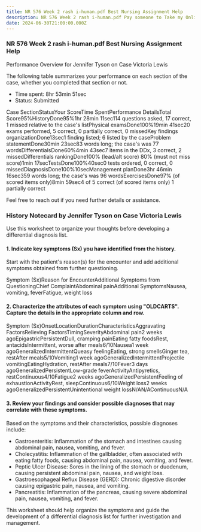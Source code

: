 ```yaml
---
title: NR 576 Week 2 rash i-human.pdf Best Nursing Assignment Help
description: NR 576 Week 2 rash i-human.pdf Pay someone to Take my Online Class
date: 2024-06-30T21:00:00.000Z
---
```


### NR 576 Week 2 rash i-human.pdf Best Nursing Assignment Help

Performance Overview for Jennifer Tyson on Case Victoria Lewis

The following table summarizes your performance on each section of the case, whether you completed that section or not.

* Time spent: 8hr 53min 51sec
* Status: Submitted

Case SectionStatusYour ScoreTime SpentPerformance DetailsTotal Score95%HistoryDone95%1hr 28min 11sec114 questions asked, 17 correct, 1 missed relative to the case's listPhysical examsDone100%19min 41sec20 exams performed, 5 correct, 0 partially correct, 0 missedKey findings organizationDone13sec1 finding listed; 6 listed by the caseProblem statementDone30min 23sec83 words long; the case's was 77 wordsDifferentialsDone60%4min 43sec7 items in the DDx, 3 correct, 2 missedDifferentials rankingDone100% (lead/alt score) 80% (must not miss score)1min 17secTestsDone100%40sec0 tests ordered, 0 correct, 0 missedDiagnosisDone100%10secManagement planDone3hr 46min 16sec359 words long; the case's was 96 wordsExercisesDone97% (of scored items only)8min 59sec4 of 5 correct (of scored items only) 1 partially correct

Feel free to reach out if you need further details or assistance.

### History Notecard by Jennifer Tyson on Case Victoria Lewis

Use this worksheet to organize your thoughts before developing a differential diagnosis list.

#### 1. Indicate key symptoms (Sx) you have identified from the history.

Start with the patient's reason(s) for the encounter and add additional symptoms obtained from further questioning.

Symptom (Sx)Reason for EncounterAdditional Symptoms from QuestioningChief ComplaintAbdominal painAdditional SymptomsNausea, vomiting, feverFatigue, weight loss

#### 2. Characterize the attributes of each symptom using "OLDCARTS". Capture the details in the appropriate column and row.

Symptom (Sx)OnsetLocationDurationCharacteristicsAggravating FactorsRelieving FactorsTimingSeverityAbdominal pain2 weeks agoEpigastricPersistentDull, cramping painEating fatty foodsRest, antacidsIntermittent, worse after meals6/10Nausea1 week agoGeneralizedIntermittentQueasy feelingEating, strong smellsGinger tea, restAfter meals5/10Vomiting1 week agoGeneralizedIntermittentProjectile vomitingEatingHydration, restAfter meals7/10Fever3 days agoGeneralizedPersistentLow-grade feverActivityAntipyretics, restContinuous4/10Fatigue2 weeks agoGeneralizedPersistentFeeling of exhaustionActivityRest, sleepContinuous6/10Weight loss2 weeks agoGeneralizedPersistentUnintentional weight lossN/AN/AContinuousN/A

#### 3. Review your findings and consider possible diagnoses that may correlate with these symptoms.

Based on the symptoms and their characteristics, possible diagnoses include:

* Gastroenteritis: Inflammation of the stomach and intestines causing abdominal pain, nausea, vomiting, and fever.
* Cholecystitis: Inflammation of the gallbladder, often associated with eating fatty foods, causing abdominal pain, nausea, vomiting, and fever.
* Peptic Ulcer Disease: Sores in the lining of the stomach or duodenum, causing persistent abdominal pain, nausea, and weight loss.
* Gastroesophageal Reflux Disease (GERD): Chronic digestive disorder causing epigastric pain, nausea, and vomiting.
* Pancreatitis: Inflammation of the pancreas, causing severe abdominal pain, nausea, vomiting, and fever.

This worksheet should help organize the symptoms and guide the development of a differential diagnosis list for further investigation and management.

